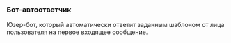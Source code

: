 ### Бот-автоответчик
Юзер-бот, который автоматически ответит заданным шаблоном от лица пользователя на первое входящее сообщение.
